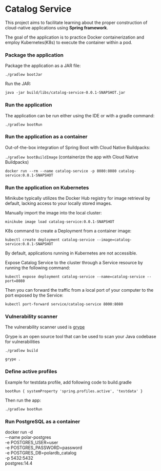 # Catalog Service
This project aims to facilitate learning about the proper construction of cloud-native applications using __Spring framework__.

The goal of the application is to practice Docker containerization and employ Kubernetes(K8s) to execute the container within a pod.

### Package the application

Package the application as a JAR file:

`./gradlew bootJar`

Run the JAR: 

`java -jar build/libs/catalog-service-0.0.1-SNAPSHOT.jar`

### Run the application
The application can be run either using the IDE or with a gradle command:

`./gradlew bootRun`

### Run the application as a container
Out-of-the-box integration of Spring Boot with Cloud Native Buildpacks:

`./gradlew bootBuildImage` (containerize the app with Cloud Native Buildpacks)

`docker run --rm --name catalog-service -p 8080:8080 catalog-service:0.0.1-SNAPSHOT`

### Run the application on Kubernetes

Minikube typically utilizes the Docker Hub registry for image retrieval by default, lacking access to your locally stored images.

Manually import the image into the local cluster:

`minikube image load catalog-service:0.0.1-SNAPSHOT` 

K8s command to create a Deployment from a container image:

`kubectl create deployment catalog-service --image=catalog-service:0.0.1-SNAPSHOT`

By default, applications running in Kubernetes are not accessible.

Expose Catalog Service to the cluster through a Service resource by running the following command:

`kubectl expose deployment catalog-service --name=catalog-service --port=8080`

Then you can forward the traffic from a local port of your computer to the port exposed by the Service:

`kubectl port-forward service/catalog-service 8000:8080`

### Vulnerability scanner

The vulnerability scanner used is [grype](https://github.com/anchore/grype)

Grype is an open source tool that can be used to scan your Java codebase for vulnerabilities

`./gradlew build`

`grype .` 

### Define active profiles

Example for testdata profile, add following code to build.gradle


`bootRun {
systemProperty 'spring.profiles.active', 'testdata'
}`

Then run the app:

`./gradlew bootRun`

### Run PostgreSQL as a container

docker run -d \
--name polar-postgres \
-e POSTGRES_USER=user \
-e POSTGRES_PASSWORD=password \
-e POSTGRES_DB=polardb_catalog \
-p 5432:5432 \
postgres:14.4
